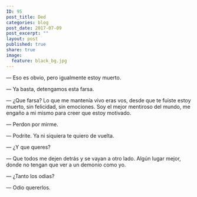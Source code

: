 ```yaml
---
ID: 95
post_title: Ded
categories: blog
post_date: 2017-07-09
post_excerpt: ""
layout: post
published: true
share: true
image:
  feature: black_bg.jpg
---
```

— Eso es obvio, pero igualmente estoy muerto.

— Ya basta, detengamos esta farsa.

— ¿Que farsa? Lo que me mantenía vivo eras vos, desde que te fuiste estoy muerto, sin felicidad, sin emociones. Soy el mejor mentiroso del mundo, me engaño a mi mismo para creer que estoy motivado.

— Perdon por mirme.

— Podrite. Ya ni siquiera te quiero de vuelta.

— ¿Y que queres?

— Que todos me dejen detrás y se vayan a otro lado. Algún lugar mejor, donde no tengan que ver a un demonio como yo.

— ¿Tanto los odias?

— Odio quererlos.
